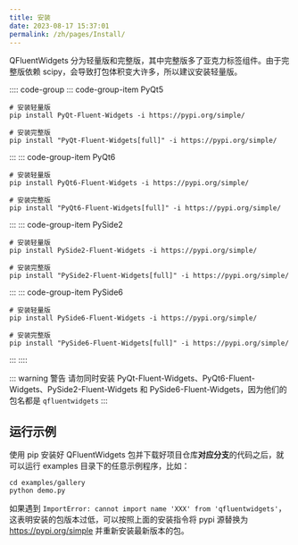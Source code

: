 ```yaml
---
title: 安装
date: 2023-08-17 15:37:01
permalink: /zh/pages/Install/
---
```

QFluentWidgets 分为轻量版和完整版，其中完整版多了亚克力标签组件。由于完整版依赖 scipy，会导致打包体积变大许多，所以建议安装轻量版。

:::: code-group
::: code-group-item PyQt5
```shell
# 安装轻量版
pip install PyQt-Fluent-Widgets -i https://pypi.org/simple/

# 安装完整版
pip install "PyQt-Fluent-Widgets[full]" -i https://pypi.org/simple/
```
:::
::: code-group-item PyQt6
```shell
# 安装轻量版
pip install PyQt6-Fluent-Widgets -i https://pypi.org/simple/

# 安装完整版
pip install "PyQt6-Fluent-Widgets[full]" -i https://pypi.org/simple/
```
:::
::: code-group-item PySide2
```shell
# 安装轻量版
pip install PySide2-Fluent-Widgets -i https://pypi.org/simple/

# 安装完整版
pip install "PySide2-Fluent-Widgets[full]" -i https://pypi.org/simple/
```
:::
::: code-group-item PySide6
```shell
# 安装轻量版
pip install PySide6-Fluent-Widgets -i https://pypi.org/simple/

# 安装完整版
pip install "PySide6-Fluent-Widgets[full]" -i https://pypi.org/simple/
```
:::
::::


::: warning 警告
请勿同时安装 PyQt-Fluent-Widgets、PyQt6-Fluent-Widgets、PySide2-Fluent-Widgets 和 PySide6-Fluent-Widgets，因为他们的包名都是 `qfluentwidgets`
:::

## 运行示例
使用 pip 安装好 QFluentWidgets 包并下载好项目仓库**对应分支**的代码之后，就可以运行 examples 目录下的任意示例程序，比如：
```shell
cd examples/gallery
python demo.py
```

如果遇到 `ImportError: cannot import name 'XXX' from 'qfluentwidgets'`，这表明安装的包版本过低，可以按照上面的安装指令将 pypi 源替换为 https://pypi.org/simple 并重新安装最新版本的包。
